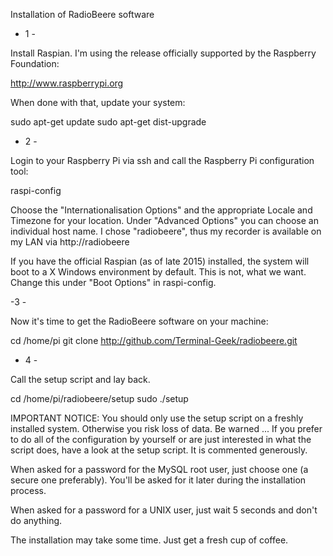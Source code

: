 Installation of RadioBeere software


- 1 -

Install Raspian. I'm using the release officially supported by the Raspberry
Foundation:

http://www.raspberrypi.org

When done with that, update your system:

sudo apt-get update
sudo apt-get dist-upgrade


- 2 -

Login to your Raspberry Pi via ssh and call the Raspberry Pi configuration tool:

raspi-config

Choose the "Internationalisation Options" and the appropriate Locale and
Timezone for your location. Under "Advanced Options" you can choose an
individual host name. I chose "radiobeere", thus my recorder is available on
my LAN via http://radiobeere

If you have the official Raspian (as of late 2015) installed, the system will boot
to a X Windows environment by default. This is not, what we want. Change
this under "Boot Options" in raspi-config.


-3 -

Now it's time to get the RadioBeere software on your machine:

cd /home/pi
git clone http://github.com/Terminal-Geek/radiobeere.git


- 4 -

Call the setup script and lay back.

cd /home/pi/radiobeere/setup
sudo ./setup

IMPORTANT NOTICE: You should only use the setup script on a freshly installed
system. Otherwise you risk loss of data. Be warned ... If you prefer to do all
of the configuration by yourself or are just interested in what the script does,
have a look at the setup script. It is commented generously.

When asked for a password for the MySQL root user, just choose one (a secure
one preferably). You'll be asked for it later during the installation process.

When asked for a password for a UNIX user, just wait 5 seconds and don't do anything.

The installation may take some time. Just get a fresh cup of coffee.

